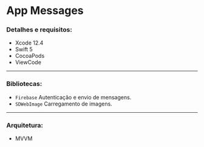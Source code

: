 # App Messages

### Detalhes e requisitos:
-  Xcode 12.4
-  Swift 5
-  CocoaPods
-  ViewCode

---
### Bibliotecas:
- `Firebase` Autenticação e envio de mensagens.
- `SDWebImage` Carregamento de imagens.

---
### Arquitetura:
- MVVM

